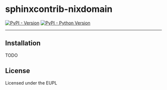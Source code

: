 # sphinxcontrib-nixdomain

[![PyPI - Version](https://img.shields.io/pypi/v/sphinxcontrib-nixdomain.svg)](https://pypi.org/project/sphinxcontrib-nixdomain)
[![PyPI - Python Version](https://img.shields.io/pypi/pyversions/sphinxcontrib-nixdomain.svg)](https://pypi.org/project/sphinxcontrib-nixdomain)

-----

## Installation

TODO

## License

Licensed under the EUPL

